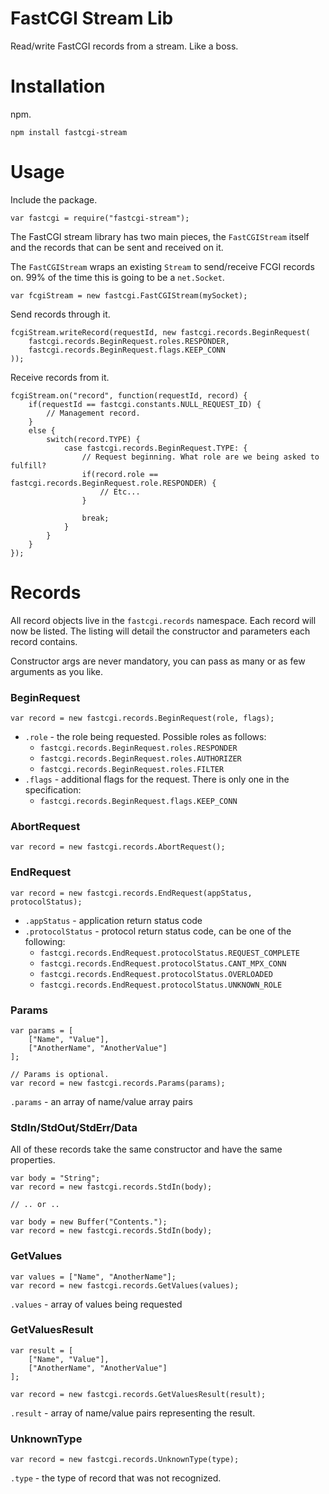 # FastCGI Stream Lib

Read/write FastCGI records from a stream. Like a boss.

# Installation

npm.

	npm install fastcgi-stream

# Usage

Include the package.

	var fastcgi = require("fastcgi-stream");

The FastCGI stream library has two main pieces, the `FastCGIStream` itself and the records that can be sent and received on it.
	
The `FastCGIStream` wraps an existing `Stream` to send/receive FCGI records on. 99% of the time this is going to be a `net.Socket`.

	var fcgiStream = new fastcgi.FastCGIStream(mySocket);
	
Send records through it.

	fcgiStream.writeRecord(requestId, new fastcgi.records.BeginRequest(
		fastcgi.records.BeginRequest.roles.RESPONDER,
		fastcgi.records.BeginRequest.flags.KEEP_CONN
	));
	
Receive records from it.

	fcgiStream.on("record", function(requestId, record) {
		if(requestId == fastcgi.constants.NULL_REQUEST_ID) {
			// Management record.
		}
		else {
			switch(record.TYPE) {
				case fastcgi.records.BeginRequest.TYPE: {
					// Request beginning. What role are we being asked to fulfill?
					if(record.role == fastcgi.records.BeginRequest.role.RESPONDER) {
						// Etc...
					}
					
					break;
				}
			}
		}
	});

# Records

All record objects live in the `fastcgi.records` namespace. Each record will now be listed. The listing will detail the constructor and parameters each record contains.

Constructor args are never mandatory, you can pass as many or as few arguments as you like.

### BeginRequest

	var record = new fastcgi.records.BeginRequest(role, flags);
	
* `.role` - the role being requested. Possible roles as follows:
	* `fastcgi.records.BeginRequest.roles.RESPONDER`
	* `fastcgi.records.BeginRequest.roles.AUTHORIZER`
	* `fastcgi.records.BeginRequest.roles.FILTER`
* `.flags` - additional flags for the request. There is only one in the specification:
	* `fastcgi.records.BeginRequest.flags.KEEP_CONN`
	
### AbortRequest

	var record = new fastcgi.records.AbortRequest();
	
### EndRequest

	var record = new fastcgi.records.EndRequest(appStatus, protocolStatus);
	
* `.appStatus` - application return status code
* `.protocolStatus` - protocol return status code, can be one of the following:
	* `fastcgi.records.EndRequest.protocolStatus.REQUEST_COMPLETE`
	* `fastcgi.records.EndRequest.protocolStatus.CANT_MPX_CONN`
	* `fastcgi.records.EndRequest.protocolStatus.OVERLOADED` 
	* `fastcgi.records.EndRequest.protocolStatus.UNKNOWN_ROLE`
	
### Params

	var params = [
		["Name", "Value"],
		["AnotherName", "AnotherValue"]
	];
	
	// Params is optional.
	var record = new fastcgi.records.Params(params);
	
`.params` - an array of name/value array pairs

### StdIn/StdOut/StdErr/Data

All of these records take the same constructor and have the same properties.

	var body = "String";
	var record = new fastcgi.records.StdIn(body);

	// .. or ..

	var body = new Buffer("Contents.");
	var record = new fastcgi.records.StdIn(body);
	
### GetValues

	var values = ["Name", "AnotherName"];
	var record = new fastcgi.records.GetValues(values);
	
`.values` - array of values being requested

### GetValuesResult

	var result = [
		["Name", "Value"],
		["AnotherName", "AnotherValue"]
	];

	var record = new fastcgi.records.GetValuesResult(result);
	
`.result` - array of name/value pairs representing the result.

### UnknownType

	var record = new fastcgi.records.UnknownType(type);
	
`.type` - the type of record that was not recognized.

